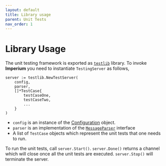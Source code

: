 ```yaml
---
layout: default
title: Library usage
parent: Unit Tests
nav_order: 1
---
```


# Library Usage

The unit testing framework is exported as [`testlib`](https://pkg.go.dev/github.com/ds-test-framework/scheduler@v1.9.4/testlib) library. To invoke **Imperium** you need to instantiate `TestingServer` as follows,

```
server := testlib.NewTestServer(
    config,
    parser,
    []*TestCase{
        testCaseOne,
        testCaseTwo,
        ...
    }
)
```

- `config` is an instance of the [Configuration](/docs/framework#configuration) object.
- `parser` is an implementation of the [`MessageParser`](https://pkg.go.dev/github.com/ds-test-framework/scheduler@v1.9.4/types#MessageParser) interface
- A list of `TestCase` objects which represent the unit tests that one needs to run.

To run the unit tests, call `server.Start()`. `server.Done()` returns a channel which will close once all the unit tests are executed. `server.Stop()` will terminate the server.